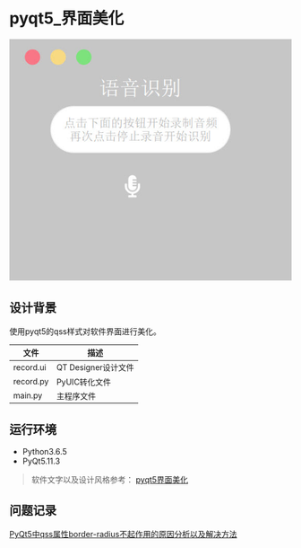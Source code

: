 # pyqt5_界面美化

![截图](./screenshot/shot.jpg)

## 设计背景
使用pyqt5的qss样式对软件界面进行美化。

| 文件      | 描述                |
| --------- | ------------------- |
| record.ui | QT Designer设计文件 |
| record.py | PyUIC转化文件       |
| main.py   | 主程序文件          |



## 运行环境

- Python3.6.5
- PyQt5.11.3


> 软件文字以及设计风格参考：
> [pyqt5界面美化](<https://blog.csdn.net/Nirvana_6174/article/details/88427071>)





## 问题记录

[PyQt5中qss属性border-radius不起作用的原因分析以及解决方法](https://blog.csdn.net/wbdxz/article/details/89604583)

